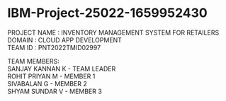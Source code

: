 # IBM-Project-25022-1659952430

PROJECT NAME : INVENTORY MANAGEMENT SYSTEM FOR RETAILERS      
DOMAIN : CLOUD APP DEVELOPMENT     
TEAM ID : PNT2022TMID02997     

TEAM MEMBERS:    
SANJAY KANNAN K - TEAM LEADER       
ROHIT PRIYAN M - MEMBER 1        
SIVABALAN G - MEMBER 2          
SHYAM SUNDAR V - MEMBER 3           

